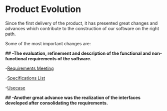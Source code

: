 # Product Evolution

Since the first delivery of the product, it has presented great changes and advances which contribute to the construction of our software on the right path.

Some of the most important changes are:


**## -The evaluation, refinement and description of the functional and non-functional requirements of the software.**

-[Requirements Meeting](https://alumnosuady-my.sharepoint.com/:w:/g/personal/a20201678_alumnos_uady_mx/Eb1QI9tDeN1KmUMv-QTzXJkB5PcP3dex-ydqEOx6acBRQQ?e=VKPil0)

-[Specifications List](https://alumnosuady-my.sharepoint.com/:w:/g/personal/a20201678_alumnos_uady_mx/EZFFIG2df9hKuCqC534GU5kBR2fjqRtZVS5roDdb6fXd7w?e=o5WgET)

-[Usecase](https://github.com/EduardoMatos05/ProyectoFIS/blob/Pablo/other%20artifacts/usecase%20(2).png?raw=true)

**## -Another great advance was the realization of the interfaces developed after consolidating the requirements.**

